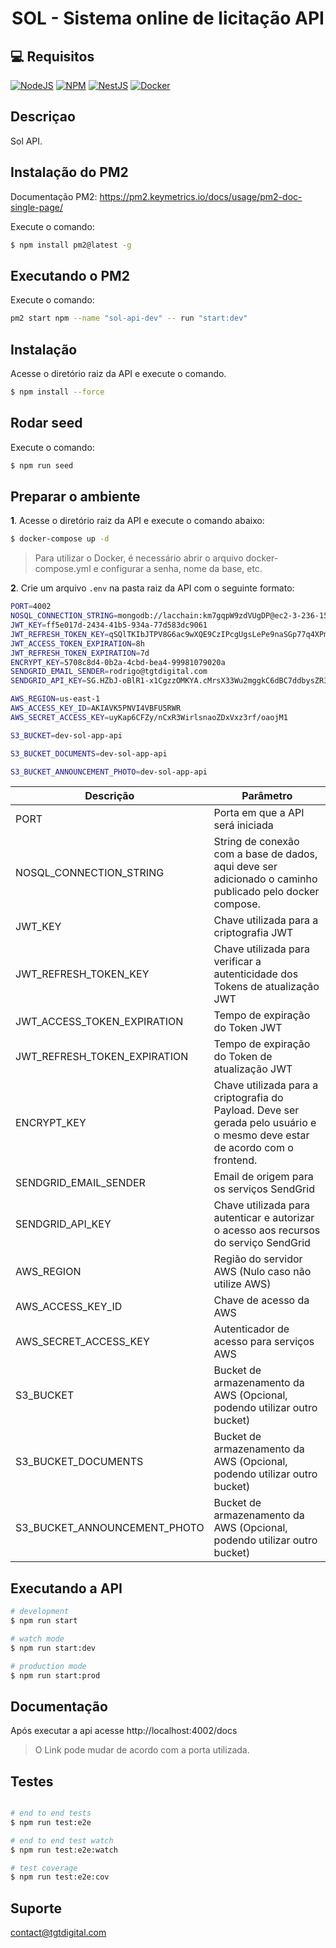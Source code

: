 <h1 align="center">SOL - Sistema online de licitação API </h1>

## :computer: Requisitos

[![NodeJS](https://img.shields.io/badge/node.js-%2343853D.svg?style=for-the-badge&logo=node.js&logoColor=white)]((https://nodejs.org/en//))
[![NPM](https://img.shields.io/badge/NPM-%23000000.svg?style=for-the-badge&logo=npm&logoColor=white)](https://www.npmjs.com/)
[![NestJS](https://img.shields.io/badge/nestjs-%23E0234E.svg?style=for-the-badge&logo=nestjs&logoColor=white)](https://nestjs.com/)
[![Docker](https://img.shields.io/badge/docker-%230db7ed.svg?style=for-the-badge&logo=docker&logoColor=white)](https://docs.docker.com/compose/install/#install-compose)

## Descriçao

Sol API.

## Instalação do PM2

Documentação PM2: https://pm2.keymetrics.io/docs/usage/pm2-doc-single-page/

Execute o comando:

```bash
$ npm install pm2@latest -g
```

## Executando o PM2

Execute o comando:

```bash
pm2 start npm --name "sol-api-dev" -- run "start:dev"
```

## Instalação

Acesse o diretório raiz da API e execute o comando.

```bash
$ npm install --force
```

## Rodar seed

Execute o comando:

```bash
$ npm run seed
```

## Preparar o ambiente

**1**. Acesse o diretório raiz da API e execute o comando abaixo:

``` sh
$ docker-compose up -d
```

> Para utilizar o Docker, é necessário abrir o arquivo docker-compose.yml e configurar a senha, nome da base, etc.

**2**. Crie um arquivo `.env` na pasta raiz da API com o seguinte formato:

``` sh
PORT=4002
NOSQL_CONNECTION_STRING=mongodb://lacchain:km7gqpW9zdVUgDP@ec2-3-236-15-113.compute-1.amazonaws.com:20000/lacchain
JWT_KEY=ff5e017d-2434-41b5-934a-77d583dc9061
JWT_REFRESH_TOKEN_KEY=qSQlTKIbJTPV8G6ac9wXQE9CzIPcgUgsLePe9naSGp77q4XPmK0x82wMKbmJNAXNgSD/jwpUwasP+keixNEWAQ==
JWT_ACCESS_TOKEN_EXPIRATION=8h
JWT_REFRESH_TOKEN_EXPIRATION=7d
ENCRYPT_KEY=5708c8d4-0b2a-4cbd-bea4-99981079020a
SENDGRID_EMAIL_SENDER=rodrigo@tgtdigital.com
SENDGRID_API_KEY=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

AWS_REGION=us-east-1
AWS_ACCESS_KEY_ID=AKIAVK5PNVI4VBFU5RWR
AWS_SECRET_ACCESS_KEY=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

S3_BUCKET=dev-sol-app-api

S3_BUCKET_DOCUMENTS=dev-sol-app-api

S3_BUCKET_ANNOUNCEMENT_PHOTO=dev-sol-app-api
```

| Descrição | Parâmetro |
| --- | --- |
| PORT | Porta em que a API será iniciada |
| NOSQL_CONNECTION_STRING | String de conexão com a base de dados, aqui deve ser adicionado o caminho publicado pelo docker compose. |
| JWT_KEY | Chave utilizada para a criptografia JWT |
| JWT_REFRESH_TOKEN_KEY | Chave utilizada para verificar a autenticidade dos Tokens de atualização JWT |
| JWT_ACCESS_TOKEN_EXPIRATION | Tempo de expiração do Token JWT |
| JWT_REFRESH_TOKEN_EXPIRATION | Tempo de expiração do Token de atualização JWT |
| ENCRYPT_KEY | Chave utilizada para a criptografia do Payload. Deve ser gerada pelo usuário e o mesmo deve estar de acordo com o frontend. |
| SENDGRID_EMAIL_SENDER | Email de origem para os serviços SendGrid |
| SENDGRID_API_KEY | Chave utilizada para autenticar e autorizar o acesso aos recursos do serviço SendGrid |
| AWS_REGION | Região do servidor AWS (Nulo caso não utilize AWS) |
| AWS_ACCESS_KEY_ID | Chave de acesso da AWS | 
| AWS_SECRET_ACCESS_KEY | Autenticador de acesso para serviços AWS |
| S3_BUCKET | Bucket de armazenamento da AWS (Opcional, podendo utilizar outro bucket) |
| S3_BUCKET_DOCUMENTS | Bucket de armazenamento da AWS (Opcional, podendo utilizar outro bucket) | 
| S3_BUCKET_ANNOUNCEMENT_PHOTO | Bucket de armazenamento da AWS (Opcional, podendo utilizar outro bucket) |

## Executando a API

```bash
# development
$ npm run start

# watch mode
$ npm run start:dev

# production mode
$ npm run start:prod
```

## Documentação

Após executar a api acesse http://localhost:4002/docs

> O Link pode mudar de acordo com a porta utilizada.

## Testes

```bash

# end to end tests
$ npm run test:e2e

# end to end test watch
$ npm run test:e2e:watch

# test coverage
$ npm run test:e2e:cov

```

## Suporte

contact@tgtdigital.com
